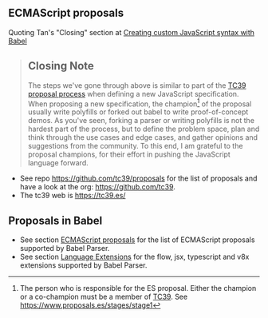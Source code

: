 
## ECMAScript proposals  

Quoting Tan's "Closing" section at [Creating custom JavaScript syntax with Babel](https://lihautan.com/creating-custom-javascript-syntax-with-babel#closing-note)

> ## Closing Note
> 
> The steps we've gone through above is similar to part of the [TC39 proposal process](https://github.com/tc39/proposals) when defining a new JavaScript specification. 
> When proposing a new specification, the champion[^champion] of the proposal usually write polyfills or forked out babel to write proof-of-concept demos. As you've seen, forking a parser or writing polyfills is not the hardest part of the process, but to define the problem space, plan and think through the use cases and edge cases, and gather opinions and suggestions from the community. To this end, I am grateful to the proposal champions, for their effort in pushing the JavaScript language forward. 


[^champion]: The person who is responsible for the ES proposal. Either the champion or a co-champion must be a member of [TC39](https://tc39.es/). See https://www.proposals.es/stages/stage1

- See repo https://github.com/tc39/proposals for the list of proposals and have a look at the org: https://github.com/tc39.
- The tc39 web is https://tc39.es/

## Proposals in Babel

- See section [ECMAScript proposals](https://babeljs.io/docs/babel-parser#ecmascript-proposals) for the list of ECMAScript proposals supported by Babel Parser.
- See section [Language Extensions](https://babeljs.io/docs/babel-parser#language-extensions) for the flow, jsx, typescript and v8x extensions supported by Babel Parser.


